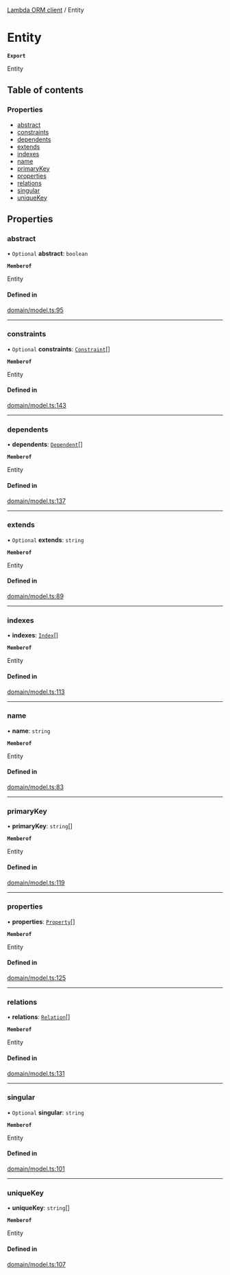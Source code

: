 [Lambda ORM client](../README.md) / Entity

# Entity

**`Export`**

Entity

## Table of contents

### Properties

- [abstract](Entity.md#abstract)
- [constraints](Entity.md#constraints)
- [dependents](Entity.md#dependents)
- [extends](Entity.md#extends)
- [indexes](Entity.md#indexes)
- [name](Entity.md#name)
- [primaryKey](Entity.md#primarykey)
- [properties](Entity.md#properties)
- [relations](Entity.md#relations)
- [singular](Entity.md#singular)
- [uniqueKey](Entity.md#uniquekey)

## Properties

### abstract

• `Optional` **abstract**: `boolean`

**`Memberof`**

Entity

#### Defined in

[domain/model.ts:95](https://github.com/FlavioLionelRita/lambdaorm-client-node/blob/daf068a/src/lib/domain/model.ts#L95)

___

### constraints

• `Optional` **constraints**: [`Constraint`](Constraint.md)[]

**`Memberof`**

Entity

#### Defined in

[domain/model.ts:143](https://github.com/FlavioLionelRita/lambdaorm-client-node/blob/daf068a/src/lib/domain/model.ts#L143)

___

### dependents

• **dependents**: [`Dependent`](Dependent.md)[]

**`Memberof`**

Entity

#### Defined in

[domain/model.ts:137](https://github.com/FlavioLionelRita/lambdaorm-client-node/blob/daf068a/src/lib/domain/model.ts#L137)

___

### extends

• `Optional` **extends**: `string`

**`Memberof`**

Entity

#### Defined in

[domain/model.ts:89](https://github.com/FlavioLionelRita/lambdaorm-client-node/blob/daf068a/src/lib/domain/model.ts#L89)

___

### indexes

• **indexes**: [`Index`](Index.md)[]

**`Memberof`**

Entity

#### Defined in

[domain/model.ts:113](https://github.com/FlavioLionelRita/lambdaorm-client-node/blob/daf068a/src/lib/domain/model.ts#L113)

___

### name

• **name**: `string`

**`Memberof`**

Entity

#### Defined in

[domain/model.ts:83](https://github.com/FlavioLionelRita/lambdaorm-client-node/blob/daf068a/src/lib/domain/model.ts#L83)

___

### primaryKey

• **primaryKey**: `string`[]

**`Memberof`**

Entity

#### Defined in

[domain/model.ts:119](https://github.com/FlavioLionelRita/lambdaorm-client-node/blob/daf068a/src/lib/domain/model.ts#L119)

___

### properties

• **properties**: [`Property`](Property.md)[]

**`Memberof`**

Entity

#### Defined in

[domain/model.ts:125](https://github.com/FlavioLionelRita/lambdaorm-client-node/blob/daf068a/src/lib/domain/model.ts#L125)

___

### relations

• **relations**: [`Relation`](Relation.md)[]

**`Memberof`**

Entity

#### Defined in

[domain/model.ts:131](https://github.com/FlavioLionelRita/lambdaorm-client-node/blob/daf068a/src/lib/domain/model.ts#L131)

___

### singular

• `Optional` **singular**: `string`

**`Memberof`**

Entity

#### Defined in

[domain/model.ts:101](https://github.com/FlavioLionelRita/lambdaorm-client-node/blob/daf068a/src/lib/domain/model.ts#L101)

___

### uniqueKey

• **uniqueKey**: `string`[]

**`Memberof`**

Entity

#### Defined in

[domain/model.ts:107](https://github.com/FlavioLionelRita/lambdaorm-client-node/blob/daf068a/src/lib/domain/model.ts#L107)
